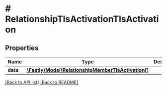 # # RelationshipTlsActivationTlsActivation

## Properties

Name | Type | Description | Notes
------------ | ------------- | ------------- | -------------
**data** | [**\Fastly\Model\RelationshipMemberTlsActivation[]**](RelationshipMemberTlsActivation.md) |  | [optional] 


[[Back to API list]](../../README.md#endpoints) [[Back to README]](../../README.md)
